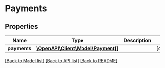 # Payments

## Properties
Name | Type | Description | Notes
------------ | ------------- | ------------- | -------------
**payments** | [**\OpenAPI\Client\Model\Payment[]**](Payment.md) |  | [optional] 

[[Back to Model list]](../README.md#documentation-for-models) [[Back to API list]](../README.md#documentation-for-api-endpoints) [[Back to README]](../README.md)



